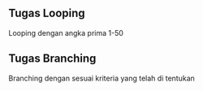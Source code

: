 ## Tugas Looping 
Looping dengan angka prima 1-50

## Tugas Branching
Branching dengan sesuai kriteria yang telah di tentukan
